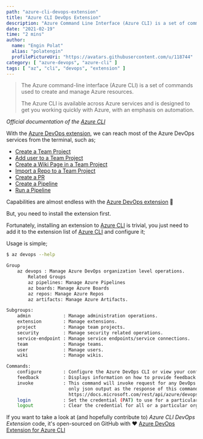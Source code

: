 ```yaml
---
path: "azure-cli-devops-extension"
title: "Azure CLI DevOps Extension"
description: "Azure Command Line Interface (Azure CLI) is a set of commands to manage resources on Azure platform. The Azure CLI is available across Azure services and is designed to get you working quickly with Azure, with an emphasis on automation."
date: "2021-02-19"
time: "2 mins"
author:
  name: "Engin Polat"
  alias: "polatengin"
  profilePictureUri: "https://avatars.githubusercontent.com/u/118744"
category: [ "azure-devops", "azure-cli" ]
tags: [ "az", "cli", "devops", "extension" ]
---
```

> The Azure command-line interface (Azure CLI) is a set of commands used to create and manage Azure resources.
>
> The Azure CLI is available across Azure services and is designed to get you working quickly with Azure, with an emphasis on automation.

_Official documentation of the [Azure CLI](https://docs.microsoft.com/en-us/cli/azure/?view=azure-cli-latest)_

With the [Azure DevOps extension](https://docs.microsoft.com/en-us/cli/azure/ext/azure-devops/devops?view=azure-cli-latest), we can reach most of the Azure DevOps services from the terminal, such as;

* [Create a Team Project](https://docs.microsoft.com/en-us/cli/azure/ext/azure-devops/devops/project?view=azure-cli-latest#ext-azure-devops-az-devops-project-create)
* [Add user to a Team Project](https://docs.microsoft.com/en-us/cli/azure/ext/azure-devops/devops/user?view=azure-cli-latest#ext-azure-devops-az-devops-user-add)
* [Create a Wiki Page in a Team Project](https://docs.microsoft.com/en-us/cli/azure/ext/azure-devops/devops/wiki?view=azure-cli-latest#ext-azure-devops-az-devops-wiki-create)
* [Import a Repo to a Team Project](https://docs.microsoft.com/en-us/cli/azure/ext/azure-devops/repos/import?view=azure-cli-latest)
* [Create a PR](https://docs.microsoft.com/en-us/cli/azure/ext/azure-devops/repos/pr?view=azure-cli-latest#ext-azure-devops-az-repos-pr-create)
* [Create a Pipeline](https://docs.microsoft.com/en-us/cli/azure/ext/azure-devops/pipelines?view=azure-cli-latest#ext-azure-devops-az-pipelines-create)
* [Run a Pipeline](https://docs.microsoft.com/en-us/cli/azure/ext/azure-devops/pipelines?view=azure-cli-latest#ext-azure-devops-az-pipelines-run)

Capabilities are almost endless with the [Azure DevOps extension](https://docs.microsoft.com/en-us/azure/devops/cli/?view=azure-devops) 🎉

But, you need to install the extension first.

Fortunately, installing an extension to [Azure CLI](https://docs.microsoft.com/en-us/cli/azure/?view=azure-cli-latest) is trivial, you just need to add it to the extension list of [Azure CLI](https://docs.microsoft.com/en-us/cli/azure/?view=azure-cli-latest) and configure it;

<script src="https://gist.github.com/polatengin/762ab742a98e0685493b923093625a94.js?file=install-and-configure.sh"></script>

Usage is simple;

```bash
$ az devops --help

Group
    az devops : Manage Azure DevOps organization level operations.
        Related Groups
        az pipelines: Manage Azure Pipelines
        az boards: Manage Azure Boards
        az repos: Manage Azure Repos
        az artifacts: Manage Azure Artifacts.

Subgroups:
    admin            : Manage administration operations.
    extension        : Manage extensions.
    project          : Manage team projects.
    security         : Manage security related operations.
    service-endpoint : Manage service endpoints/service connections.
    team             : Manage teams.
    user             : Manage users.
    wiki             : Manage wikis.

Commands:
    configure        : Configure the Azure DevOps CLI or view your configuration.
    feedback         : Displays information on how to provide feedback to the Azure DevOps CLI team.
    invoke           : This command will invoke request for any DevOps area and resource. Please use
                       only json output as the response of this command is not fixed. Helpful docs -
                       https://docs.microsoft.com/rest/api/azure/devops/.
    login            : Set the credential (PAT) to use for a particular organization.
    logout           : Clear the credential for all or a particular organization.
```

If you want to take a look at (and hopefully contribute to) _Azure CLI DevOps Extension_ code, it's open-sourced on GitHub with ❤ [Azure DevOps Extension for Azure CLI](https://github.com/Azure/azure-devops-cli-extension)

